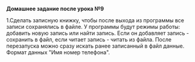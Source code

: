 **Домашнее задание после урока №9**

1.Сделать записную книжку, чтобы после выхода из программы все записи сохранялись в файле. У программы будут режимы работы: добавить новую запись или найти запись. Если он добавляет запись - сохранить в файл, если читает запись - читать из файла. После перезапуска можно сразу искать ранее записанный в файл данные. Формат данных "Имя номер телефона".